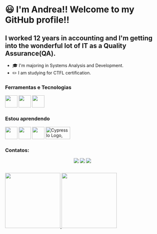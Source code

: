 # :smiley: I'm Andrea!! Welcome to my GitHub profile!!

## I worked 12 years in accounting and I'm getting into the wonderful lot of IT as a Quality Assurance(QA).

- :mortar_board: I'm majoring in Systems Analysis and Development.
- :pencil2: I am studying for CTFL certification.

### Ferramentas e Tecnologias

<img src="https://cdn.jsdelivr.net/gh/devicons/devicon/icons/git/git-original.svg" width="40" height="40"/> <img src="https://cdn.jsdelivr.net/gh/devicons/devicon/icons/vscode/vscode-original-wordmark.svg" width="40" height="40"/> <img src="https://cdn.jsdelivr.net/gh/devicons/devicon/icons/canva/canva-original.svg" width="40" height="40"/>

### Estou aprendendo

<img src="https://cdn.jsdelivr.net/gh/devicons/devicon/icons/javascript/javascript-original.svg" width="40" height="40"/> <img src="https://cdn.jsdelivr.net/gh/devicons/devicon/icons/selenium/selenium-original.svg" width="40" height="40" /> <img src="https://cdn.jsdelivr.net/gh/devicons/devicon/icons/nodejs/nodejs-original.svg" width="40" height="40" /> <img src="https://www.kindpng.com/picc/m/16-164468_cypress-io-logo-hd-png-download.png" alt="Cypress Io Logo, HD Png Download@kindpng.com" width="80" height="40"/>

### Contatos:

<div align="center">
<a href="https://www.linkedin.com/in/andrea-mitsuoka-b505b247" target="_blank"><img src="https://img.shields.io/badge/-LinkedIn-%230077B5?style=for-the-badge&logo=linkedin&logoColor=white" target="_blank"></a>
<a href = "mailto:andrea.mitsu@gmail.com"><img src="https://img.shields.io/badge/Gmail-D14836?style=for-the-badge&logo=gmail&logoColor=white" target="_blank"></a>
<a href="https://instagram.com/deiamit" target="_blank"><img src="https://img.shields.io/badge/-Instagram-%23E4405F?style=for-the-badge&logo=instagram&logoColor=white" target="_blank"></a>
</div>

##
<div>
<a href="https://github.com/andreamitsuoka">
<img height="180em" src="https://github-readme-stats.vercel.app/api/top-langs/?username=andreamitsuoka&layout=compact&langs_count=7&theme=dracula"/>
<img height="180em" src="https://github-readme-stats.vercel.app/api?username=andreamitsuoka&show_icons=true&theme=dracula&include_all_commits=true&count_private=true"/>
</div>
